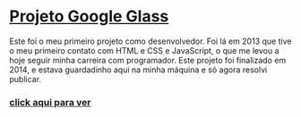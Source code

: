 # <a target="_blak" href="https://brunohubner.github.io/glass">Projeto Google Glass</a>

Este foi o meu primeiro projeto como desenvolvedor. Foi lá em 2013 que tive o meu primeiro contato com HTML e CSS e JavaScript, o que me levou a hoje seguir minha carreira com programador. Este projeto foi finalizado em 2014, e estava guardadinho aqui na minha máquina e só agora resolvi publicar.

### <a target="_blank" href="https://brunohubner.github.io/glass">click aqui para ver</a>